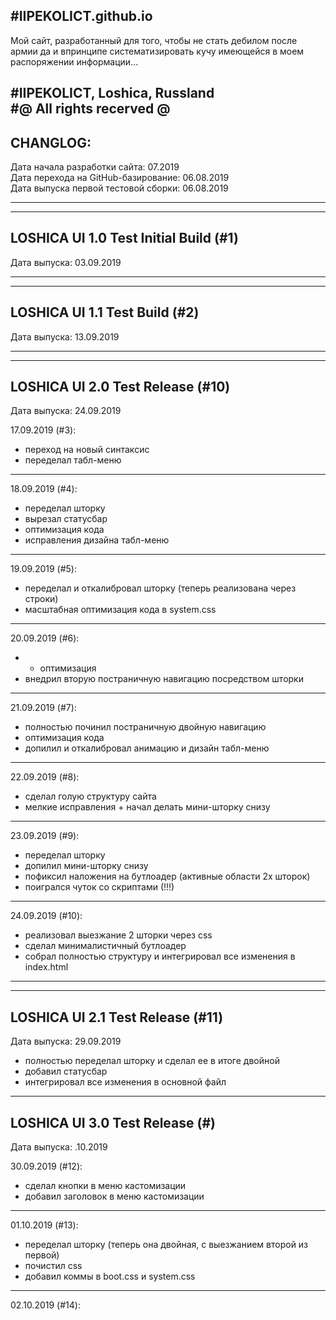 #IIPEKOLICT.github.io
-------------------------------------------------------------------------------------------------------

Мой сайт, разработанный для того, чтобы не стать дебилом после армии да и впринципе систематизировать кучу имеющейся в моем распоряжении информации...

#IIPEKOLICT, Loshica, Russland</br>
#@ All rights recerved @
-------------------------------------------------------------------------------------------------------
CHANGLOG:</br>
-------------------------------------------------------------------------------------------------------

Дата начала разработки сайта: 07.2019</br>
Дата перехода на GitHub-базирование: 06.08.2019</br>
Дата выпуска первой тестовой сборки: 06.08.2019</br>

-------------------------------------------------------------------------------------------------------
-------------------------------------------------------------------------------------------------------
LOSHICA UI 1.0 Test Initial Build (#1)
-------------------------------------------------------------------------------------------------------
Дата выпуска: 03.09.2019

-------------------------------------------------------------------------------------------------------
-------------------------------------------------------------------------------------------------------
LOSHICA UI 1.1 Test Build (#2)
-------------------------------------------------------------------------------------------------------
Дата выпуска: 13.09.2019

-------------------------------------------------------------------------------------------------------
-------------------------------------------------------------------------------------------------------
LOSHICA UI 2.0 Test Release (#10)
-------------------------------------------------------------------------------------------------------
Дата выпуска: 24.09.2019

  17.09.2019 (#3):
  - переход на новый синтаксис
  - переделал табл-меню

-------------------------------------------------------------------------------------------------------
  18.09.2019 (#4):
  - переделал шторку
  - вырезал статусбар
  - оптимизация кода
  - исправления дизайна табл-меню
-------------------------------------------------------------------------------------------------------
  19.09.2019 (#5):
  - переделал и откалибровал шторку (теперь реализована через строки)
  - масштабная оптимизация кода в system.css
-------------------------------------------------------------------------------------------------------
  20.09.2019 (#6):
  - + оптимизация
  - внедрил вторую постраничную навигацию посредством шторки
-------------------------------------------------------------------------------------------------------
  21.09.2019 (#7):
  - полностью починил постраничную двойную навигацию
  - оптимизация кода
  - допилил и откалибровал анимацию и дизайн табл-меню
-------------------------------------------------------------------------------------------------------
  22.09.2019 (#8):
  - сделал голую структуру сайта
  - мелкие исправления + начал делать мини-шторку снизу
-------------------------------------------------------------------------------------------------------
  23.09.2019 (#9):
  - переделал шторку
  - допилил мини-шторку снизу
  - пофиксил наложения на бутлоадер (активные области 2х шторок)
  - поигрался чуток со скриптами (!!!)
-------------------------------------------------------------------------------------------------------
  24.09.2019 (#10):
  - реализовал выезжание 2 шторки через css
  - сделал минималистичный бутлоадер
  - собрал полностью структуру и интегрировал все изменения в index.html
-------------------------------------------------------------------------------------------------------
-------------------------------------------------------------------------------------------------------
LOSHICA UI 2.1 Test Release (#11)
-------------------------------------------------------------------------------------------------------
Дата выпуска: 29.09.2019

  - полностью переделал шторку и сделал ее в итоге двойной
  - добавил статусбар
  - интегрировал все изменения в основной файл

-------------------------------------------------------------------------------------------------------
LOSHICA UI 3.0 Test Release (#)
-------------------------------------------------------------------------------------------------------
Дата выпуска: .10.2019

  30.09.2019 (#12):
  - сделал кнопки в меню кастомизации
  - добавил заголовок в меню кастомизации
-------------------------------------------------------------------------------------------------------
  01.10.2019 (#13):
  - переделал шторку (теперь она двойная, с выезжанием второй из первой)
  - почистил css
  - добавил коммы в boot.css и system.css
-------------------------------------------------------------------------------------------------------
  02.10.2019 (#14):
